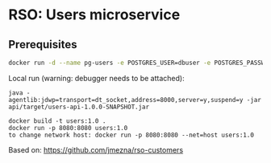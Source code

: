 # RSO: Users microservice

## Prerequisites

```bash
docker run -d --name pg-users -e POSTGRES_USER=dbuser -e POSTGRES_PASSWORD=postgres -e POSTGRES_DB=userTable -p 5432:5432 postgres:10.5
```

Local run (warning: debugger needs to be attached):
```
java -agentlib:jdwp=transport=dt_socket,address=8000,server=y,suspend=y -jar api/target/users-api-1.0.0-SNAPSHOT.jar
```

```
docker build -t users:1.0 .
docker run -p 8080:8080 users:1.0
to change network host: docker run -p 8080:8080 --net=host users:1.0
```


Based on: https://github.com/jmezna/rso-customers
